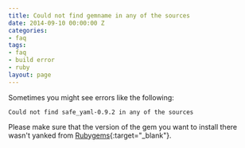 ```yaml
---
title: Could not find gemname in any of the sources
date: 2014-09-10 00:00:00 Z
categories:
- faq
tags:
- faq
- build error
- ruby
layout: page
---
```


Sometimes you might see errors like the following:

```shell
Could not find safe_yaml-0.9.2 in any of the sources
```

Please make sure that the version of the gem you want to install there wasn't yanked from [Rubygems](http://rubygems.org/){:target="_blank"}.
